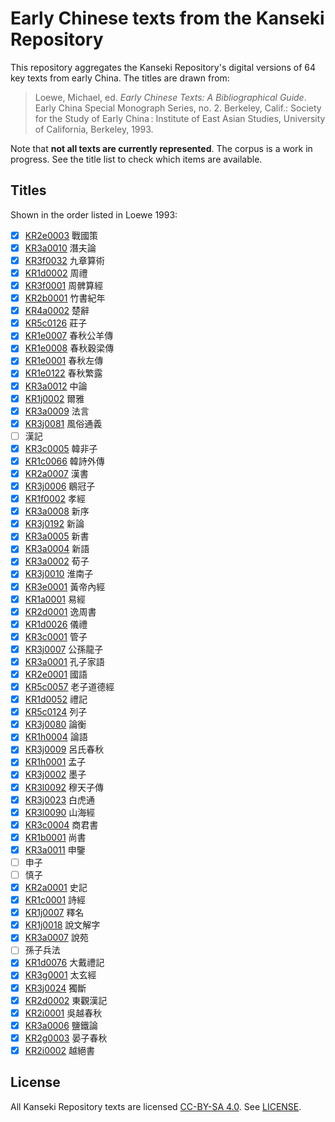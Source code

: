 # Early Chinese texts from the Kanseki Repository
This repository aggregates the Kanseki Repository's digital versions of 64 key texts from early China. The titles are drawn from:

> Loewe, Michael, ed. _Early Chinese Texts: A Bibliographical Guide_. Early China Special Monograph Series, no. 2. Berkeley, Calif.: Society for the Study of Early China : Institute of East Asian Studies, University of California, Berkeley, 1993.

Note that **not all texts are currently represented**. The corpus is a work in progress. See the title list to check which items are available.

## Titles
Shown in the order listed in Loewe 1993:

- [x] [KR2e0003](https://www.kanripo.org/text/KR2e0003/) 戰國策
- [x] [KR3a0010](https://www.kanripo.org/text/KR3a0010/) 潛夫論
- [x] [KR3f0032](https://www.kanripo.org/text/KR3f0032/) 九章算術
- [x] [KR1d0002](https://www.kanripo.org/text/KR1d0002/) 周禮
- [x] [KR3f0001](https://www.kanripo.org/text/KR3f0001/) 周髀算經
- [x] [KR2b0001](https://www.kanripo.org/text/KR2b0001/) 竹書紀年
- [x] [KR4a0002](https://www.kanripo.org/text/KR4a0002/) 楚辭
- [x] [KR5c0126](https://www.kanripo.org/text/KR5c0126/) 莊子
- [x] [KR1e0007](https://www.kanripo.org/text/KR1e0007/) 春秋公羊傳
- [x] [KR1e0008](https://www.kanripo.org/text/KR1e0008/) 春秋穀梁傳
- [x] [KR1e0001](https://www.kanripo.org/text/KR1e0001/) 春秋左傳
- [x] [KR1e0122](https://www.kanripo.org/text/KR1e0122/) 春秋繁露
- [x] [KR3a0012](https://www.kanripo.org/text/KR3a0012/) 中論
- [x] [KR1j0002](https://www.kanripo.org/text/KR1j0002/) 爾雅
- [x] [KR3a0009](https://www.kanripo.org/text/KR3a0009/) 法言
- [x] [KR3j0081](https://www.kanripo.org/text/KR3j0081/) 風俗通義
- [ ] 漢記
- [x] [KR3c0005](https://www.kanripo.org/text/KR3c0005/) 韓非子
- [x] [KR1c0066](https://www.kanripo.org/text/KR1c0066/) 韓詩外傳
- [x] [KR2a0007](https://www.kanripo.org/text/KR2a0007/) 漢書
- [x] [KR3j0006](https://www.kanripo.org/text/KR3j0006/) 鶡冠子
- [x] [KR1f0002](https://www.kanripo.org/text/KR1f0002/) 孝經
- [x] [KR3a0008](https://www.kanripo.org/text/KR3a0008/) 新序
- [x] [KR3j0192](https://www.kanripo.org/text/KR3j0192/) 新論
- [x] [KR3a0005](https://www.kanripo.org/text/KR3a0005/) 新書
- [x] [KR3a0004](https://www.kanripo.org/text/KR3a0004/) 新語
- [x] [KR3a0002](https://www.kanripo.org/text/KR3a0002/) 荀子
- [x] [KR3j0010](https://www.kanripo.org/text/KR3j0010/) 淮南子
- [x] [KR3e0001](https://www.kanripo.org/text/KR3e0001/) 黃帝內經
- [x] [KR1a0001](https://www.kanripo.org/text/KR1a0001/) 易經
- [x] [KR2d0001](https://www.kanripo.org/text/KR2d0001/) 逸周書
- [x] [KR1d0026](https://www.kanripo.org/text/KR1d0026/) 儀禮
- [x] [KR3c0001](https://www.kanripo.org/text/KR3c0001/) 管子
- [x] [KR3j0007](https://www.kanripo.org/text/KR3j0007/) 公孫龍子
- [x] [KR3a0001](https://www.kanripo.org/text/KR3a0001/) 孔子家語
- [x] [KR2e0001](https://www.kanripo.org/text/KR2e0001/) 國語
- [x] [KR5c0057](https://www.kanripo.org/text/KR5c0057/) 老子道德經
- [x] [KR1d0052](https://www.kanripo.org/text/KR1d0052/) 禮記
- [x] [KR5c0124](https://www.kanripo.org/text/KR5c0124/) 列子
- [x] [KR3j0080](https://www.kanripo.org/text/KR3j0080/) 論衡
- [x] [KR1h0004](https://www.kanripo.org/text/KR1h0004/) 論語
- [x] [KR3j0009](https://www.kanripo.org/text/KR3j0009/) 呂氏春秋
- [x] [KR1h0001](https://www.kanripo.org/text/KR1h0001/) 孟子
- [x] [KR3j0002](https://www.kanripo.org/text/KR3j0002/) 墨子
- [x] [KR3l0092](https://www.kanripo.org/text/KR3l0092/) 穆天子傳
- [x] [KR3j0023](https://www.kanripo.org/text/KR3j0023/) 白虎通
- [x] [KR3l0090](https://www.kanripo.org/text/KR3l0090/) 山海經
- [x] [KR3c0004](https://www.kanripo.org/text/KR3c0004/) 商君書
- [x] [KR1b0001](https://www.kanripo.org/text/KR1b0001/) 尚書
- [x] [KR3a0011](https://www.kanripo.org/text/KR3a0011/) 申鑒
- [ ] 申子
- [ ] 慎子
- [x] [KR2a0001](https://www.kanripo.org/text/KR2a0001/) 史記
- [x] [KR1c0001](https://www.kanripo.org/text/KR1c0001/) 詩經
- [x] [KR1j0007](https://www.kanripo.org/text/KR1j0007/) 釋名
- [x] [KR1j0018](https://www.kanripo.org/text/KR1j0018/) 說文解字
- [x] [KR3a0007](https://www.kanripo.org/text/KR3a0007/) 說苑
- [ ] 孫子兵法
- [x] [KR1d0076](https://www.kanripo.org/text/KR1d0076/) 大戴禮記
- [x] [KR3g0001](https://www.kanripo.org/text/KR3g0001/) 太玄經
- [x] [KR3j0024](https://www.kanripo.org/text/KR3j0024/) 獨斷
- [x] [KR2d0002](https://www.kanripo.org/text/KR2d0002/) 東觀漢記
- [x] [KR2i0001](https://www.kanripo.org/text/KR2i0001/) 吳越春秋
- [x] [KR3a0006](https://www.kanripo.org/text/KR3a0006/) 鹽鐵論
- [x] [KR2g0003](https://www.kanripo.org/text/KR2g0003/) 晏子春秋
- [x] [KR2i0002](https://www.kanripo.org/text/KR2i0002/) 越絕書

## License
All Kanseki Repository texts are licensed [CC-BY-SA 4.0](https://creativecommons.org/licenses/by-sa/4.0/legalcode). See [LICENSE](LICENSE).